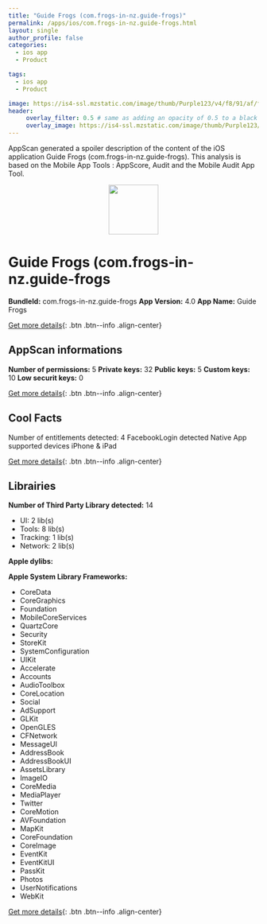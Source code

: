 ```yaml
---
title: "Guide Frogs (com.frogs-in-nz.guide-frogs)"
permalink: /apps/ios/com.frogs-in-nz.guide-frogs.html
layout: single
author_profile: false
categories: 
  - ios app 
  - Product 

tags: 
  - ios app 
  - Product 

image: https://is4-ssl.mzstatic.com/image/thumb/Purple123/v4/f8/91/af/f891afc6-8f80-a1b2-d651-c5f2fdcef69a/AppIcon-0-1x_U007emarketing-0-0-GLES2_U002c0-512MB-sRGB-0-0-0-85-220-0-0-0-7.png/512x512bb.jpg
header: 
     overlay_filter: 0.5 # same as adding an opacity of 0.5 to a black background
     overlay_image: https://is4-ssl.mzstatic.com/image/thumb/Purple123/v4/f8/91/af/f891afc6-8f80-a1b2-d651-c5f2fdcef69a/AppIcon-0-1x_U007emarketing-0-0-GLES2_U002c0-512MB-sRGB-0-0-0-85-220-0-0-0-7.png/512x512bb.jpg
---
```

AppScan generated a spoiler description of the content of the iOS application Guide Frogs (com.frogs-in-nz.guide-frogs). This analysis is based on the Mobile App Tools : AppScore, Audit and the Mobile Audit App Tool.

  
  
<div style="text-align: center;"><img src="https://is4-ssl.mzstatic.com/image/thumb/Purple123/v4/f8/91/af/f891afc6-8f80-a1b2-d651-c5f2fdcef69a/AppIcon-0-1x_U007emarketing-0-0-GLES2_U002c0-512MB-sRGB-0-0-0-85-220-0-0-0-7.png/512x512bb.jpg" width="100" height="100"></div>  
  
# Guide Frogs (com.frogs-in-nz.guide-frogs

**BundleId:** com.frogs-in-nz.guide-frogs
**App Version:** 4.0
**App Name:** Guide Frogs


[Get more details](/pricing.html){: .btn .btn--info .align-center}  
  
## AppScan informations 

**Number of permissions:** 5
**Private keys:** 32
**Public keys:** 5
**Custom keys:** 10
**Low securit keys:** 0
  
[Get more details](/pricing.html){: .btn .btn--info .align-center}

## Cool Facts

Number of entitlements detected: 4
FacebookLogin detected
Native App
supported devices iPhone & iPad
  
[Get more details](/pricing.html){: .btn .btn--info .align-center}

## Librairies 
**Number of Third Party Library detected:** 14
- UI: 2 lib(s)
- Tools: 8 lib(s)
- Tracking: 1 lib(s)
- Network: 2 lib(s)

**Apple dylibs:**


**Apple System Library Frameworks:**
- CoreData
- CoreGraphics
- Foundation
- MobileCoreServices
- QuartzCore
- Security
- StoreKit
- SystemConfiguration
- UIKit
- Accelerate
- Accounts
- AudioToolbox
- CoreLocation
- Social
- AdSupport
- GLKit
- OpenGLES
- CFNetwork
- MessageUI
- AddressBook
- AddressBookUI
- AssetsLibrary
- ImageIO
- CoreMedia
- MediaPlayer
- Twitter
- CoreMotion
- AVFoundation
- MapKit
- CoreFoundation
- CoreImage
- EventKit
- EventKitUI
- PassKit
- Photos
- UserNotifications
- WebKit


  
[Get more details](/pricing.html){: .btn .btn--info .align-center}

